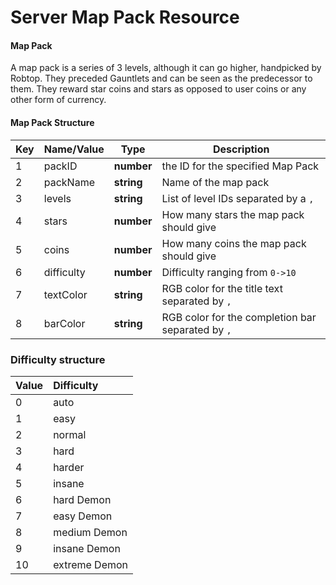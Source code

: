 # Server Map Pack Resource

#### Map Pack

A map pack is a series of 3 levels, although it can go higher, handpicked by Robtop. They preceded Gauntlets and can be seen as the predecessor to them. They reward star coins and stars as opposed to user coins or any other form of currency.

#### Map Pack Structure

| Key | Name/Value | Type | Description |
| --- | ---------- | ---- | ----------- |
| 1   | packID	   | **number** | the ID for the specified Map Pack
| 2   | packName       | **string** | Name of the map pack
| 3   | levels	   | **string** | List of level IDs separated by a `,`
| 4   | stars	   | **number** | How many stars the map pack should give
| 5   | coins	   | **number** | How many coins the map pack should give
| 6   | difficulty | **number** | Difficulty ranging from `0->10`
| 7   | textColor | **string** | RGB color for the title text separated by `,`
| 8   | barColor  | **string** | RGB color for the completion bar separated by `,`


### Difficulty structure

| Value | Difficulty |
|:------|:-----------|
| 0 |  auto | 
| 1 |  easy | 
| 2 |  normal | 
| 3 |  hard | 
| 4 |  harder | 
| 5 |  insane | 
| 6 |  hard Demon | 
| 7 |  easy Demon | 
| 8 |  medium Demon | 
| 9 |  insane Demon | 
| 10 |  extreme Demon | 

